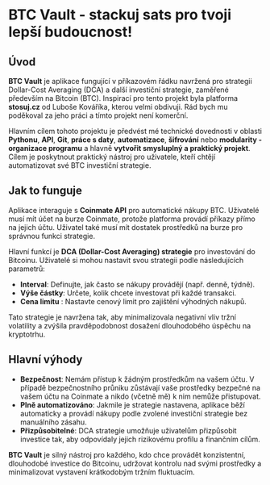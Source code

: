 # BTC Vault - stackuj sats pro tvoji lepší budoucnost!

## Úvod
**BTC Vault** je aplikace fungující v příkazovém řádku navržená pro strategii Dollar-Cost Averaging (DCA) a další investiční strategie, zaměřené především na Bitcoin (BTC). Inspirací pro tento projekt byla platforma **stosuj.cz** od Luboše Kováříka, kterou velmi obdivuji. Rád bych mu poděkoval za jeho práci a tímto projekt není komerční.

 Hlavním cílem tohoto projektu je předvést mé technické dovednosti v oblasti **Pythonu**, **API**, **Git**, **práce s daty**, **automatizace**, **šifrování** nebo **modularity - organizace programu** a hlavně **vytvořit smysluplný a praktický projekt**. Cílem je poskytnout praktický nástroj pro uživatele, kteří chtějí automatizovat své BTC investiční strategie. 

## Jak to funguje
Aplikace interaguje s **Coinmate API** pro automatické nákupy BTC. Uživatelé musí mít účet na burze Coinmate, protože platforma provádí příkazy přímo na jejich účtu. Uživatel také musí mít dostatek prostředků na burze pro správnou funkci strategie.

Hlavní funkcí je **DCA (Dollar-Cost Averaging) strategie** pro investování do Bitcoinu. Uživatelé si mohou nastavit svou strategii podle následujících parametrů:
- **Interval**: Definujte, jak často se nákupy provádějí (např. denně, týdně).
- **Výše částky**: Určete, kolik chcete investovat při každé transakci.
- **Cena limitu** : Nastavte cenový limit pro zajištění výhodných nákupů.

Tato strategie je navržena tak, aby minimalizovala negativní vliv tržní volatility a zvýšila pravděpodobnost dosažení dlouhodobého úspěchu na kryptotrhu.

## Hlavní výhody
- **Bezpečnost**: Nemám přístup k žádným prostředkům na vašem účtu. V případě bezpečnostního průniku zůstávají vaše prostředky bezpečné na vašem účtu na Coinmate a nikdo (včetně mě) k nim nemůže přistupovat.
- **Plně automatizováno**: Jakmile je strategie nastavena, aplikace běží automaticky a provádí nákupy podle zvolené investiční strategie bez manuálního zásahu.
- **Přizpůsobitelné**: DCA strategie umožňuje uživatelům přizpůsobit investice tak, aby odpovídaly jejich rizikovému profilu a finančním cílům.

**BTC Vault** je silný nástroj pro každého, kdo chce provádět konzistentní, dlouhodobé investice do Bitcoinu, udržovat kontrolu nad svými prostředky a minimalizovat vystavení krátkodobým tržním fluktuacím.
